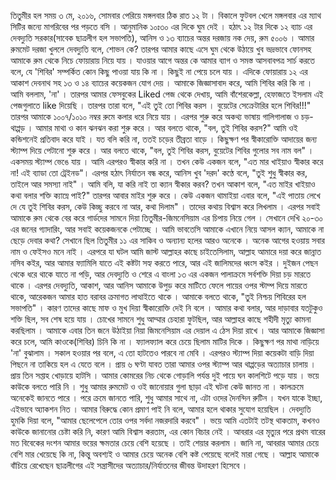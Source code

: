 তিতুমীর হল
সময় ৩ মে, ২০১৬, সোমবার পেরিয়ে মঙ্গলবার ঠিক রাত ১২ টা । বিকালে ফুটবল খেলে মঙ্গলবার এর ম্যাথ সিটির জন্যে মাগরিবের পর পড়তে বসি । আনুমানিক ১০ঃ৩০ এর দিকে ঘুম দেই । হঠাৎ ১২ টার দিকে ১২ ব্যাচ এর দেবদ্যুতি সরকার(সাবেক ছাত্রলীগ হল সভাপতি), আনিস ও ১৩ ব্যাচের অন্তর দরজায় নক দেয়, রুম ৫০০৬ । আমার রুমমেট দরজা খুললে দেবদ্যুতি বলে, শোভন কে? তারপর আমার কাছে এসে ঘুম থেকে উঠায়ে খুব ভদ্রভাবে ফোনসহ আমাকে রুম থেকে নিচে ফোয়ারায় নিয়ে যায় । যাওয়ার আগে অন্তর কে আমার ব্যাগ ও সমস্ত আসবাবপত্র সার্চ করতে বলে, যে 'শিবির' সম্পর্কিত কোন কিছু পাওয়া যায় কি না । কিছুই না পেয়ে চলে যায় । এদিকে ফোয়ারায় ১২ এর আকাশ দেবনাথ সহ ১৩ ও ১৪ ব্যাচের কয়েকজন যোগ দেয় । আমাকে জিজ্ঞাসাবাদ করে, আমি শিবির করি কি না । আমি বললাম, 'না' ।
তারপর আমার ফেসবুকের Liked পেজ থেকে দেখায়, আমি বাঁশেরকেল্লা, হেফাজতে ইসলাম এই পেজগুলাতে like দিয়েছি । তারপর তারা বলে, "এই তুই তো শিবির করস । বুয়েটের সেক্রেটারির হলে শিবির!!!"
তারপর আমাকে ১০০৭/১০১০ নম্বর রুমে কলার ধরে নিয়ে যায় । এরপর শুরু করে অকথ্য ভাষায় গালিগালাজ ও চড়-থাপ্পড় । আমার মাথা ও কান ঝনঝন করা শুরু করে । আর বলতে থাকে, "বল, তুই শিবির করস?" আমি ওই কন্ডিশনেই প্রতিবাদ করে যাই । যত বলি করি না, ততই চড়ের তীব্রতা বাড়ে । কিছুক্ষণ পর স্বীকারোক্তি আদায়ের জন্য স্ট্যাম্প দিয়ে পেটানো শুরু করে । আর বলতে থাকে, "বল, তুই শিবির করস, বুয়েটের শিবির গুলোর সব নাম বল" । একসময় স্ট্যাম্প ভেঙে যায় । আমি এরপরও স্বীকার করি না । তখন কেউ একজন বলে, "এত মার খাইয়াও স্বীকার করে না! এই ব্যাডা তো ট্রেইনড"। এরপর হঠাৎ নির্যাতন বন্ধ করে, আনিস খুব 'দরদ' কণ্ঠে বলে, "তুই শুধু স্বীকার কর, তাইলে আর সমস্যা নাই" । আমি বলি, যা করি নাই তা ক্যান স্বীকার করব? তখন আকাশ বলে, "এত মাইর খাইয়াও কথা বলার শক্তি ক্যাম্নে পাই?" তারপর আবার মাইর শুরু করে । কেউ একজন থামাইয়া এবার বলে, "এই পাতায় লেখে দে যে তুই শিবির করস, কেউ কিচ্ছু করবে না আর, কথা দিলাম" । তাদের কথায় বিশ্বাস করে লিখলাম । এরপর সবাই আমাকে রুম থেকে বের করে গার্ডদের সামনে দিয়া তিতুমীর-জিমনেসিয়াম এর চিপায় নিয়ে গেল । সেখানে দেখি ২০-৩০ এর জনের গ্যাদারিং, আর সবাই কয়েকজনকে পেটাচ্ছে । আমি ভাবতেসি আমাকে এখানে নিয়ে আসল ক্যান, আমাকে না ছেড়ে দেবার কথা? সেখানে ছিল তিতুমীর ১১ এর সাকিব ও অন্যান্য হলের আরও অনেকে । অনেক আগের হওয়ায় সবার নাম ও ফেইসও মনে নাই । এরপরে যা ঘটল আমি জাস্ট আল্লাহর কাছে চাইতেসিলাম, আল্লাহ আমারে দয়া করে জান্নাত নসিব কইর, আর আমার ফ্যামিলি যাতে এই কষ্টটা সহ্য করতে পারে, আর এই জালিমদের ধ্বংস কইর । দুইজন পেছন থেকে ধরে থাকে যাতে না পড়ি, আর দেবদ্যুতি ও শেরে এ বাংলা ১৩ এর একজন পালাক্রমে সর্বশক্তি দিয়া চড় মারতে থাকে । এরপর দেবদ্যুতি, আকাশ, আর আনিস আমাকে উপুড় করে মাটিতে ফেলে পায়ের ওপর স্টাম্প দিয়ে মারতে থাকে, আরেকজন আমার হাত বরাবর ক্রমাগত লাত্থাইতে থাকে । আমাকে বলতে থাকে, "তুই নিশ্চয় শিবিরের হল সভাপতি" । কারণ তাদের কাছে মাফ ও মুখ দিয়া স্বীকারোক্তি দেই নি বলে । আমার কথা বলার, আর দাড়াবার যতটুকুও শক্তি ছিল, সব শেষ হয়ে যায় । চোখের সামনে শুধু আম্মার চেহারা ফুটছিল, আর আল্লাহর কাছে শহীদী মৃত্যু কামনা করছিলাম । আমাকে এবার তিন জনে উঠাইয়া নিয়া জিমনেসিয়াম এর দেয়াল এ ঠেস দিয়া রাখে । আর আমাকে জিজ্ঞাসা করে চলে, আমি কাওকে(শিবির) চিনি কি না । ফ্যালফ্যাল করে চেয়ে ছিলাম মাটির দিকে । কিছুক্ষণ পর মাথা নাড়িয়ে 'না' বুঝালাম । সকাল হওয়ার পর বলে, এ তো হাটতেও পারবে না মেবি । এরপরও স্ট্যাম্প দিয়া কয়েকটা বাড়ি দিয়া পিছনে না তাকিয়ে হল এ যেতে বলে । প্রায় ৬ ঘণ্টা যাবত তারা আমার ওপর স্ট্যাম্প আর থাপ্পড়ের অত্যাচার চালায় ।
প্রায় তিন সপ্তাহ খোড়ায়ে হাটসি । আমার কোমরের নিচ থেকে গোড়ালি পর্যন্ত দুই পায়ে ঘন কালশিটে পড়ে যায় । ভয়ে কাউকে বলতে পারি নি । শুধু আমার রুমমেট ও ওই জানোয়ার গুলা ছাড়া এই ঘটনা কেউ জানত না । কালক্রমে অনেকেই জানতে পারে । পরে ক্রমে জানতে পারি, শুধু আমার সাথে না, এটা ওদের দৈনন্দিন রুটিন । যখন যাকে ইচ্ছা, এইভাবে অ্যাকশন নিত । আমার বিরুদ্ধে কোন প্রমাণ পাই নি বলে, আমার হলে থাকার সুযোগ হয়েছিল । দেবদ্যুতি হুমকি দিয়া বলে, "আমার ছেলেপেলে তোর ওপর সর্বদা নজরদারি করবে" ।
ভয়ে আমি এতটাই তটস্থ থাকতাম, কখনও কাউকে জানানোর চেষ্টা করি নি, কারণ আমি বিশ্বাস করতাম, এর কোন বিচার নেই । আবরার এর মৃত্যুর পরে প্রথম বারের মত বিবেকের দংশন আমার ভয়ের ক্ষমতার চেয়ে বেশি হয়েছে । তাই শেয়ার করলাম ।
জানি না, আবরার আমার চেয়ে বেশি মার খেয়েছে কি না, কিন্তু অবশ্যই ও আমার চেয়ে অনেক বেশি কষ্ট পেয়েছে বলেই মারা গেছে । আল্লাহ আমাকে বাঁচিয়ে রেখেছেন ছাত্রলীগের এই সন্ত্রাসীদের অত্যাচার/নির্যাতনের জীবন্ত উদাহরণ হিসেবে ।